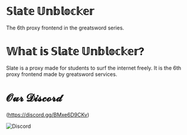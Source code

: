 # 𝕊𝕝𝕒𝕥𝕖 𝕌𝕟𝕓𝕝𝕠𝕔𝕜𝕖𝕣
The 6th proxy frontend in the greatsword series.
# 𝕎𝕙𝕒𝕥 𝕚𝕤 𝕊𝕝𝕒𝕥𝕖 𝕌𝕟𝕓𝕝𝕠𝕔𝕜𝕖𝕣?
Slate is a proxy made for students to surf the internet freely. It is the 6th proxy frontend made by greatsword services.
# 𝓞𝓾𝓻 𝓓𝓲𝓼𝓬𝓸𝓻𝓭
(https://discord.gg/BMxe6D9CKv)


![Discord](http://invidget.switchblade.xyz/BMxe6D9CKv)

